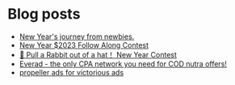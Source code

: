 # Blog posts
<!-- BLOG-POST-LIST:START -->
- [New Year&#39;s journey from newbies.](https://afflift.com/f/threads/new-years-journey-from-newbies.10193/)
- [New Year $2023 Follow Along Contest](https://afflift.com/f/threads/new-year-2023-follow-along-contest.10177/)
- [🐰 Pull a Rabbit out of a hat！ New Year Contest](https://afflift.com/f/threads/%F0%9F%90%B0-pull-a-rabbit-out-of-a-hat%EF%BC%81-new-year-contest.10192/)
- [Everad - the only CPA network you need for COD nutra offers!](https://afflift.com/f/threads/everad-the-only-cpa-network-you-need-for-cod-nutra-offers.7700/)
- [propeller ads for victorious ads](https://afflift.com/f/threads/propeller-ads-for-victorious-ads.10191/)
<!-- BLOG-POST-LIST:END -->
